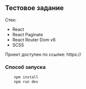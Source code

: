 ## Тестовое задание

Стек:

- React
- React Paginate
- React Router Dom v6
- SCSS

Проект доступен по ссылке: https://

### Cпособ запуска

```Bash
    npm install
    npm run dev
```
